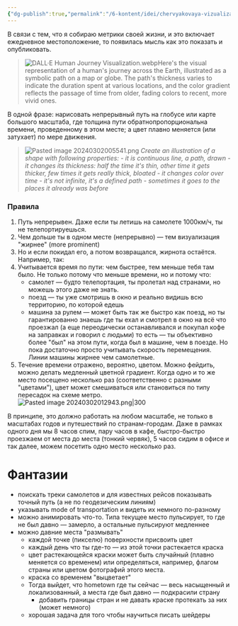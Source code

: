 ```yaml
---
{"dg-publish":true,"permalink":"/6-kontent/idei/chervyakovaya-vizualizacziya-peremeshhenij/"}
---
```


В связи с тем, что я собираю метрики своей жизни, и это включает ежедневное местоположение, то появилась мысль как  это показать и опубликовать.

> ![DALL·E Human Journey Visualization.webp](/img/user/files/DALL%C2%B7E%20Human%20Journey%20Visualization.webp)Here's the visual representation of a human's journey across the Earth, illustrated as a symbolic path on a map or globe. The path's thickness varies to indicate the duration spent at various locations, and the color gradient reflects the passage of time from older, fading colors to recent, more vivid ones. 

В одной фразе: нарисовать непрерывный путь на глобусе или карте большого масштаба, где толщина пути обратнопропорциональна времени, проведенному в этом месте; а цвет плавно меняется (или затухает) по мере движения.

> ![Pasted image 20240302005541.png](/img/user/files/Pasted%20image%2020240302005541.png)
> *Create an illustration of a shape with following properties: - it is continuous line, a path, drawn - it changes its thickness: half the time it's thin, other time it gets thicker, few times it gets really thick, bloated - it changes color over time - it's not infinite, it's a defined path - sometimes it goes to the places it already was before*

### Правила
1. Путь непрерывен. Даже если ты летишь на самолете 1000км/ч, ты не телепортируешься.
2. Чем дольше ты в одном месте (непрерывно) — тем визуализация "жирнее" (more prominent)
3. Но и если покидал его, а потом возвращался, жирнота остаётся. Например, так:
4. Учитывается время по пути: чем быстрее, тем меньше тебя там было. Не только потому что меньше времени, но и потому что:
	- самолет — будто телепортация, ты пролетал над странами, но можешь этого даже не знать.
	- поезд — ты уже смотришь в окно и реально видишь всю территорию, по которой едешь
	- машина за рулем — может быть так же быстро как поезд, но ты гарантированно знаешь где ты ехал и смотрел в окно на всё что проезжал (а еще переодически останавливался и покупал кофе на заправках и говорил с людьми)
	 то есть — ты объективно более "был" на этом пути, когда был в машине, чем в поезде. Но пока достаточно просто учитывать скорость перемещения. Линии машины жирнее чем самолетные.
5. Течение времени отражено, вероятно, цветом. Можно фейдить, можно делать медленный цветной градиент. Когда одно и то же место посещено несколько раз (соответственно с разными "цветами"), цвет может смешиваться или становиться по типу пересадок на схеме метро. 
   ![Pasted image 20240302012943.png|300](/img/user/files/Pasted%20image%2020240302012943.png)

В принципе, это должно работать на любом масштабе, не только в масштабах годов и путешествий по странам-городам. Даже в рамках одного дня мы 8 часов спим, пару часов в кафе, быстро-быстро проезжаем от места до места (тонкий червяк), 5 часов сидим в офисе и так далее, можем посетить одно место несколько раз.

# Фантазии
- поискать треки самолетов и для известных рейсов показывать точный путь (а не по геодезическим линиям)
- указывать mode of transportation и видеть их немного по-разному
- можно анимировать что-то. Типа текущее место пульсирует, то где не был давно — замерло, а остальные пульсируют медленнее
- можно давние места "размывать"
	- каждой точке (пикселю) поверхности присвоить цвет
	- каждый день что ты где-то — из этой точки растекается краска
	- цвет растекающейся краски может быть случайный (плавно меняется со временем) или определяться, например, флагом страны или цветом фотографий этого места.
	- краска со временем "выцветает"
	- Тогда выйдет, что hometown где ты сейчас — весь насыщенный и локализованный, а места где был давно — подкрасили страну
		- добавить границы стран и не давать краске протекать за них (может немного)
	- хорошая задача для того чтобы научиться писать шейдеры
